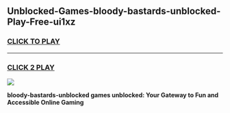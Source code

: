 
## Unblocked-Games-bloody-bastards-unblocked-Play-Free-ui1xz
<h3>
<a href="https://premium76.site?title=bloody-bastards-unblocked&ref=10A">CLICK TO PLAY</a></h3>
<hr>

<h3>
<a href="https://premium76.site?title=bloody-bastards-unblocked&ref=10A">CLICK 2 PLAY</a>
  
</h3>

<a href="https://premium76.site?title=bloody-bastards-unblocked&ref=10A"><img src="https://clearcache.store/games.png"></a>


**bloody-bastards-unblocked games unblocked: Your Gateway to Fun and Accessible Online Gaming**
